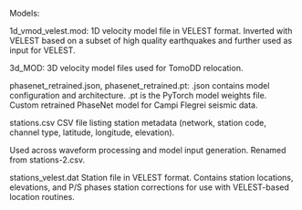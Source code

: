 Models: 

1d_vmod_velest.mod:
1D velocity model file in VELEST format. Inverted with VELEST based on a subset of high quality earthquakes and further used as input for VELEST. 

3d_MOD:
3D velocity model files used for TomoDD relocation. 

phasenet_retrained.json, phasenet_retrained.pt:
.json contains model configuration and architecture.
.pt is the PyTorch model weights file.
Custom retrained PhaseNet model for Campi Flegrei seismic data.

stations.csv
CSV file listing station metadata (network, station code, channel type, latitude, longitude, elevation).

Used across waveform processing and model input generation.
Renamed from stations-2.csv.

stations_velest.dat
Station file in VELEST format. Contains station locations, elevations, and P/S phases station corrections for use with VELEST-based location routines.


